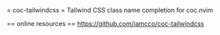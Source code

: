 
= coc-tailwindcss =
Tailwind CSS class name completion for coc.nvim

== online resources ==
https://github.com/iamcco/coc-tailwindcss


